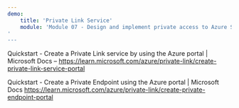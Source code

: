 ```yaml
---
demo:
    title: 'Private Link Service'
    module: 'Module 07 - Design and implement private access to Azure Services'
'
---
```

Quickstart - Create a Private Link service by using the Azure portal | Microsoft Docs – 
https://learn.microsoft.com/azure/private-link/create-private-link-service-portal

Quickstart - Create a Private Endpoint using the Azure portal | Microsoft Docs
https://learn.microsoft.com/azure/private-link/create-private-endpoint-portal


